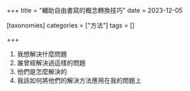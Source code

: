 +++
title = "輔助自由書寫的概念轉換技巧"
date = 2023-12-05

[taxonomies]
categories = ["方法"]
tags = []

+++

1. 我想解決什麼問題
2. 誰曾經解決過這樣的問題
3. 他們是怎麼解決的
4. 我該如何將他們的解決方法應用在我的問題上
